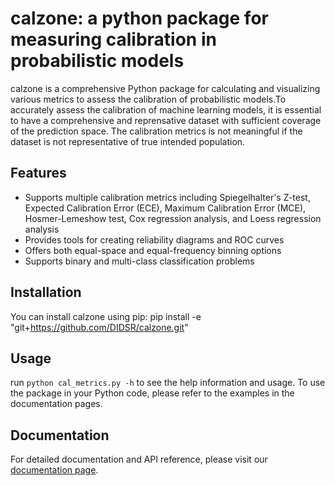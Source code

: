 # calzone: a python package for measuring calibration in probabilistic models

calzone is a comprehensive Python package for calculating and visualizing various metrics to assess the calibration of probabilistic models.To accurately assess the calibration of machine learning models, it is essential to have a comprehensive and reprensative dataset with sufficient coverage of the prediction space. The calibration metrics is not meaningful if the dataset is not representative of true intended population.


## Features

- Supports multiple calibration metrics including Spiegelhalter's Z-test, Expected Calibration Error (ECE), Maximum Calibration Error (MCE), Hosmer-Lemeshow test, Cox regression analysis, and Loess regression analysis
- Provides tools for creating reliability diagrams and ROC curves
- Offers both equal-space and equal-frequency binning options
- Supports binary and multi-class classification problems

## Installation

You can install calzone using pip:
pip install -e "git+https://github.com/DIDSR/calzone.git"

## Usage

run `python cal_metrics.py -h` to see the help information and usage. To use the package in your Python code, please refer to the examples in the documentation pages.

## Documentation

For detailed documentation and API reference, please visit our [documentation page]().
